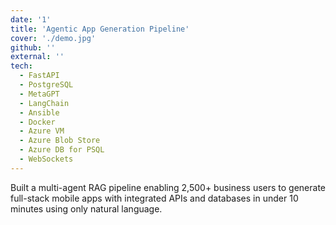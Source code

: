 ```yaml
---
date: '1'
title: 'Agentic App Generation Pipeline'
cover: './demo.jpg'
github: ''
external: ''
tech:
  - FastAPI
  - PostgreSQL
  - MetaGPT
  - LangChain
  - Ansible
  - Docker
  - Azure VM
  - Azure Blob Store
  - Azure DB for PSQL
  - WebSockets
---
```


Built a multi-agent RAG pipeline enabling 2,500+ business users to generate full-stack mobile apps with integrated APIs and databases in under 10 minutes using only natural language.
